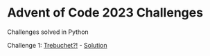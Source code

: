# Advent of Code 2023 Challenges

Challenges solved in Python

Challenge 1: [Trebuchet?!](https://adventofcode.com/2023/day/1) - [Solution](./0x01/)

